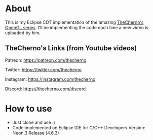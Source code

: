 # About 
This is my Eclipse CDT implementation of the amazing [TheCherno's OpenGL series](https://www.youtube.com/watch?v=W3gAzLwfIP0&list=PLlrATfBNZ98foTJPJ_Ev03o2oq3-GGOS2). I'll be implementing the code each time a new video is uploaded by him.

## TheCherno's Links (from Youtube videos)
 
Patreon: https://patreon.com/thecherno

Twitter: https://twitter.com/thecherno

Instagram: https://instagram.com/thecherno

Discord: https://thecherno.com/discord

# How to use
- Just clone and use :)
- Code implemented on Eclipse IDE for C/C++ Developers Version: Neon.3 Release (4.6.3)


